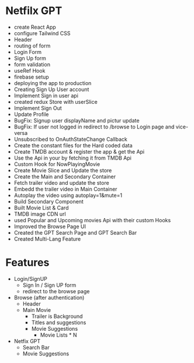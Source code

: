 # Netfilx GPT

- create React App
- configure Tailwind CSS
- Header
- routing of form
- Login Form
- Sign Up form
- form validation
- useRef Hook
- firebase setup
- deploying the app to production
- Creating Sign Up User account
- Implement Sign in user api
- created redux Store with userSlice
- Implement Sign Out
- Update Profile
- BugFix: Signup user displayName and pictur update
- BugFix: If user not logged in redirect to /browse to Login page and vice-versa
- Unsubscribed to OnAuthStateChange Callback
- Create the constant files for the Hard coded data
- Create TMDB account & register the app & get the Api
- Use the Api in your by fetching it from TMDB Api
- Custom Hook for NowPlayingMovie
- Create Movie Slice and Update the store
- Create the Main and Secondary Container
- Fetch trailer video and update the store
- Embedd the trailer video in Main Container
- Autoplay the video using autoplay=1&mute=1
- Build Secondary Component
- Built Movie List & Card
- TMDB image CDN url
- used Popular and Upcoming movies Api with their custom Hooks
- Improved the Browse Page UI
- Created the GPT Search Page and GPT Search Bar
- Created Multi-Lang Feature

# Features

- Login/SignUP
  - Sign In / Sign UP form
  - redirect to the browse page
- Browse (after authentication)
  - Header
  - Main Movie
    - Trailer is Background
    - Titles and suggestions
    - Movie Suggestions
      - Movie Lists \* N
- Netfix GPT
  - Search Bar
  - Movie Suggestions
